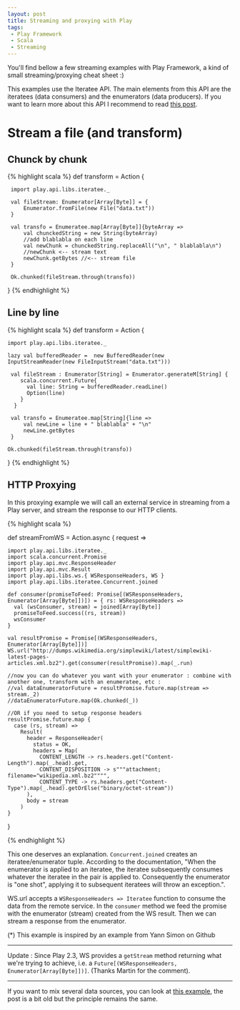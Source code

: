 ```yaml
---
layout: post
title: Streaming and proxying with Play
tags:
 - Play Framework
 - Scala
 - Streaming
---
```


You'll find bellow a few streaming examples with Play Framework, a kind of small streaming/proxying cheat sheet :)

This examples use the Iteratee API. The main elements from this API are the iteratees (data consumers) and the enumerators (data producers).
If you want to learn more about this API I recommend to read [this post](http://mandubian.com/2012/08/27/understanding-play2-iteratees-for-normal-humans/).

# Stream a file (and transform)

## Chunck by chunk

{% highlight scala %} 
def  transform = Action {

     import play.api.libs.iteratee._
    
     val fileStream: Enumerator[Array[Byte]] = {
         Enumerator.fromFile(new File("data.txt"))
     }
     
     val transfo = Enumeratee.map[Array[Byte]]{byteArray =>  
         val chunckedString = new String(byteArray)
         //add blablabla on each line
         val newChunk = chunckedString.replaceAll("\n", " blablabla\n")         
         //newChunk <-- stream text
         newChunk.getBytes //<-- stream file
     }
               
     Ok.chunked(fileStream.through(transfo))            
}
{% endhighlight %}

## Line by line

{% highlight scala %} 
def  transform = Action {

    import play.api.libs.iteratee._

    lazy val bufferedReader =  new BufferedReader(new InputStreamReader(new FileInputStream("data.txt")))
     
     val fileStream : Enumerator[String] = Enumerator.generateM[String] {
        scala.concurrent.Future{
          val line: String = bufferedReader.readLine()
          Option(line)  
        }
      }
     
     val transfo = Enumeratee.map[String]{line =>  
         val newLine = line + " blablabla" + "\n"
         newLine.getBytes
     }
               
    Ok.chunked(fileStream.through(transfo)) 
}
{% endhighlight %}

## HTTP Proxying

In this proxying example we will call an external service in streaming from a Play server, and stream the response to our HTTP clients.

{% highlight scala %}

def streamFromWS = Action.async { request =>

    import play.api.libs.iteratee._
    import scala.concurrent.Promise
    import play.api.mvc.ResponseHeader
    import play.api.mvc.Result
    import play.api.libs.ws.{ WSResponseHeaders, WS }
    import play.api.libs.iteratee.Concurrent.joined

    def consumer(promiseToFeed: Promise[(WSResponseHeaders, Enumerator[Array[Byte]])]) = { rs: WSResponseHeaders =>
      val (wsConsumer, stream) = joined[Array[Byte]]
      promiseToFeed.success((rs, stream))
      wsConsumer
    }

    val resultPromise = Promise[(WSResponseHeaders, Enumerator[Array[Byte]])]
    WS.url("http://dumps.wikimedia.org/simplewiki/latest/simplewiki-latest-pages-articles.xml.bz2").get(consumer(resultPromise)).map(_.run)
    
    //now you can do whatever you want with your enumerator : combine with another one, transform with an enumeratee, etc : 
    //val dataEnumeratorFuture = resultPromise.future.map(stream => stream._2)
    //dataEnumeratorFuture.map(Ok.chunked(_))
    
    //OR if you need to setup response headers
    resultPromise.future.map {
      case (rs, stream) =>
        Result(
          header = ResponseHeader(
            status = OK,
            headers = Map(
              CONTENT_LENGTH -> rs.headers.get("Content-Length").map(_.head).get,
              CONTENT_DISPOSITION -> s"""attachment; filename="wikipedia.xml.bz2"""",
              CONTENT_TYPE -> rs.headers.get("Content-Type").map(_.head).getOrElse("binary/octet-stream"))
          ),
          body = stream
        )
    }
}

{% endhighlight %}


This one deserves an explanation. `Concurrent.joined` creates an iteratee/enumerator tuple. According to the documentation, "When the enumerator is applied to an iteratee, the iteratee subsequently consumes whatever the iteratee in the pair is applied to. Consequently the enumerator is "one shot", applying it to subsequent iteratees will throw an exception.".

WS.url accepts a `WSResponseHeaders => Iteratee` function to consume the data from the remote service.
In the `consumer` method we feed the promise with the enumerator (stream) created from the WS result. Then we can stream a response from the enumerator.

(*) This example is inspired by an example from Yann Simon on Github 

----------------

Update : Since Play 2.3, WS provides a `getStream` method returning what we're trying to achieve, i.e. a `Future[(WSResponseHeaders, Enumerator[Array[Byte]])]`. (Thanks Martin for the comment).

----------------

If you want to mix several data sources, you can look at [this example](https://gist.github.com/loicdescotte/3266376), the post is a bit old but the principle remains the same.
